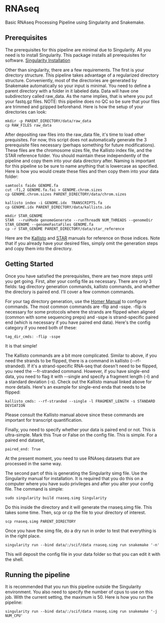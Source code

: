 # RNAseq
Basic RNAseq Processing Pipeline using Singularity and Snakemake.

## Prerequisites
The prerequisites for this pipeline are minimal due to Singularity. All you need is to install Singularity. This package installs all prerequisites for software. [Singularity Installation](http://singularity.lbl.gov/docs-installation)

Other than singularity, there are a few requirements. The first is your directory structure. This pipeline takes advantage of a regularized directory structure. Conveniently, most of the directories are generated by Snakemake automatically so your input is minimal. You need to define a parent directory with a folder in it labeled data. Data will have one subdirectory called raw_data. As the name implies, that is where you put your fastq.gz files. NOTE: this pipeline does no QC so be sure that your files are trimmed and gzipped beforehand. Here is how the setup of your directories can look:
```
mkdir -p PARENT_DIRECTORY/data/raw_data 
cp RAW_FILES raw_data
```
After depositing raw files into the raw_data file, it's time to load other prequisites. For now, this script does not automatically generate the 3 prerequisite files necessary (perhaps something for future modifications). These files are the chromosome sizes file, the Kallisto index file, and the STAR reference folder. You should maintain these independently of the pipeline and copy them into your data directory after. Naming is important for this pipeline so be sure to name anything that is lowercase as specified. Here is how you would create these files and then copy them into your data folder:
```
samtools faidx GENOME.fa
cut -f1,2 GENOME.fa.fai > GENOME.chrom.sizes
cp GENOME.chrom.sizes PARENT_DIRECTORY/data/chrom.sizes

kallisto index -i GENOME.idx  TRANSCRIPTS.fa
cp GENOME.idx PARENT_DIRECTORY/data/kallisto.idx

mkdir STAR_GENOME
STAR  --runMode genomeGenerate --runThreadN NUM_THREADS --genomeDir STAR_GENOME --genomeFastaFiles GENOME.fa
cp -r STAR_GENOME PARENT_DIRECTORY/data/star_reference
```
Here are the [Kallisto](https://pachterlab.github.io/kallisto/manual) and [STAR](https://github.com/alexdobin/STAR/blob/master/doc/STARmanual.pdf) manuals for reference on those indices. Note that if you already have your desired files, simply omit the generation steps and copy them into the directory.

## Getting Started
Once you have satisfied the prerequisites, there are two more steps until you get going. First, alter your config file as necessary. There are only 3 fields: tag directory generation commands, kallisto commands, and whether the directory is paired end. I'll cover a few common commands.

For your tag directory generation, use the [Homer Manual](http://homer.ucsd.edu/homer/ngs/tagDir.html) to configure commands. The most common commands are -flip and -sspe. -flip is necessary for some protocols where the strands are flipped when aligned (common with some sequencing preps) and -sspe is strand-specific paired end (which is necessary if you have paired end data). Here's the config category if you need both of these:
```
tag_dir_cmds: -flip -sspe
```
It is that simple!

The Kallisto commands are a bit more complicated. Similar to above, if you need the strands to be flipped, there is a command in kallisto (--rf-stranded). If it's a strand-specific RNA-seq that doesn't need to be flipped, you need the --fr-stranded command. However, if you have single-end data, you need to flag it with --single and specify a fragment length (-l) and a standard deviation (-s). Check out the Kallisto manual linked above for more details. Here's an example for single-end enda that needs to be flipped:
```
kallisto_cmds: --rf-stranded --single -l FRAGMENT_LENGTH -s STANDARD DEVIATION
```
Please consult the Kallisto manual above since these commands are important for transcript quantification.

Finally, you need to specify whether your data is paired end or not. This is ultra-simple. Mark this True or False on the config file. This is simple. For a paired end dataset,
```
paired_end: True
```
At the present moment, you need to use RNAseq datasets that are processed in the same way.

The second part of this is generating the Singularity simg file. Use the Singularity manual for installation. It is required that you do this on a computer where you have sudo privileges and after you alter your config file. The command is simple:
```
sudo singularity build rnaseq.simg Singularity
```
Do this inside the directory and it will generate the rnaseq.simg file. This takes some time. Then, scp or cp the file to your directory of interest.
```
scp rnaseq.simg PARENT_DIRECTORY
```
Once you have the simg file, do a dry run in order to test that everything is in the right place.
```
singularity run --bind data/:/scif/data rnaseq.simg run snakemake '-n'
```
This will deposit the config file in your data folder so that you can edit it with the shell.
## Running the pipeline
It is recommended that you run this pipeline outside the Singularity environment. You also need to specify the number of cpus to use on this job. With the current setting, the maximum is 50. Here is how you run the pipeline:
```
singularity run --bind data/:/scif/data rnaseq.simg run snakemake '-j NUM_CPU'
```
